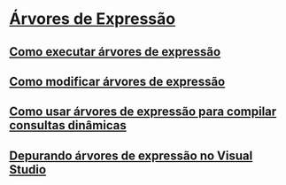 # [Árvores de Expressão](index.md)
## [Como executar árvores de expressão](how-to-execute-expression-trees.md)
## [Como modificar árvores de expressão](how-to-modify-expression-trees.md)
## [Como usar árvores de expressão para compilar consultas dinâmicas](how-to-use-expression-trees-to-build-dynamic-queries.md)
## [Depurando árvores de expressão no Visual Studio](debugging-expression-trees-in-visual-studio.md)
